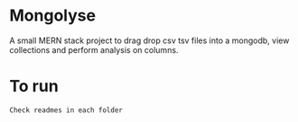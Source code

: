 # Mongolyse

A small MERN stack project to drag drop csv tsv files into a mongodb, view collections and perform analysis on columns.

# To run
	Check readmes in each folder
